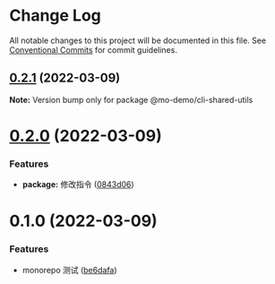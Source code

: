# Change Log

All notable changes to this project will be documented in this file.
See [Conventional Commits](https://conventionalcommits.org) for commit guidelines.

## [0.2.1](https://github.com/gk7261234/my-monorepo/compare/@mo-demo/cli-shared-utils@0.2.0...@mo-demo/cli-shared-utils@0.2.1) (2022-03-09)

**Note:** Version bump only for package @mo-demo/cli-shared-utils





# [0.2.0](https://github.com/gk7261234/my-monorepo/compare/@mo-demo/cli-shared-utils@0.1.0...@mo-demo/cli-shared-utils@0.2.0) (2022-03-09)


### Features

* **package:** 修改指令 ([0843d06](https://github.com/gk7261234/my-monorepo/commit/0843d06d542754d528f9cf2f7ae85a646c6e4b34))





# 0.1.0 (2022-03-09)


### Features

* monorepo 测试 ([be6dafa](https://github.com/gk7261234/my-monorepo/commit/be6dafa78c16cb897007a11d96f01f79eac5d149))

